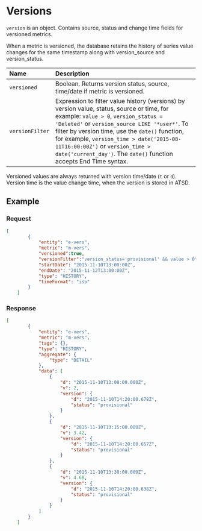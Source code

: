 # Versions

`version` is an object. Contains source, status and change time fields for versioned metrics.

When a metric is versioned, the database retains the history of series value changes for the same timestamp along with version_source and version_status.

| **Name** | **Description**   |
|:---|:---|
| `versioned` | Boolean. Returns version status, source, time/date if metric is versioned. |
| `versionFilter`| Expression to filter value history (versions) by version value, status, source or time, for example: `value > 0`, `version_status = 'Deleted'` or `version_source LIKE '*user*'`. To filter by version time, use the `date()` function, for example, `version_time > date('2015-08-11T16:00:00Z')` or `version_time > date('current_day')`. The `date()` function accepts End Time syntax.|

<aside class="notice">
Versioned values are always returned with version time/date (<code>t</code> or <code>d</code>). Version time is the value change time, when the version is stored in ATSD.
</aside>

## Example

### Request

```json
[
        {
            "entity": "e-vers",
            "metric": "m-vers",
            "versioned":true,
            "versionFilter":"version_status='provisional' && value > 0",
            "startDate": "2015-11-10T13:00:00Z",
            "endDate": "2015-11-12T13:00:00Z",
            "type": "HISTORY",
            "timeFormat": "iso"
        }
    ]
```

### Response

```json
[
        {
            "entity": "e-vers",
            "metric": "m-vers",
            "tags": {},
            "type": "HISTORY",
            "aggregate": {
                "type": "DETAIL"
            },
            "data": [
                {
                    "d": "2015-11-10T13:00:00.000Z",
                    "v": 2,
                    "version": {
                        "d": "2015-11-10T14:20:00.678Z",
                        "status": "provisional"
                    }
                },
                {
                    "d": "2015-11-10T13:15:00.000Z",
                    "v": 3.42,
                    "version": {
                        "d": "2015-11-10T14:20:00.657Z",
                        "status": "provisional"
                    }
                },
                {
                    "d": "2015-11-10T13:30:00.000Z",
                    "v": 4.68,
                    "version": {
                        "d": "2015-11-10T14:20:00.638Z",
                        "status": "provisional"
                    }
                }
            ]
        }
    ]
```
